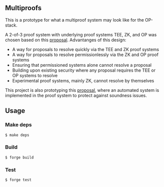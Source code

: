 ## Multiproofs

This is a prototype for what a multiproof system may look like for the OP-stack. 

A 2-of-3 proof system with underlying proof systems TEE, ZK, and OP was chosen based on this [proposal](https://ethereum-magicians.org/t/a-simple-l2-security-and-finalization-roadmap/23309). Advantanges of this design:
- A way for proposals to resolve quickly via the TEE and ZK proof systems
- A way for proposals to resolve permissionlessly via the ZK and OP proof systems
- Ensuring that permissioned systems alone cannot resolve a proposal
- Building upon existing security where any proposal requires the TEE or OP systems to resolve
- Experimental proof systems, mainly ZK, cannot resolve by themselves

This project is also prototyping this [proposal](https://ethereum-magicians.org/t/protecting-zk-based-rollups-against-invalid-proposals-that-pass-verification/25105), where an automated system is implemented in the proof system to protect against soundness issues.

## Usage

### Make deps

```shell
$ make deps
```

### Build

```shell
$ forge build
```

### Test

```shell
$ forge test
```
